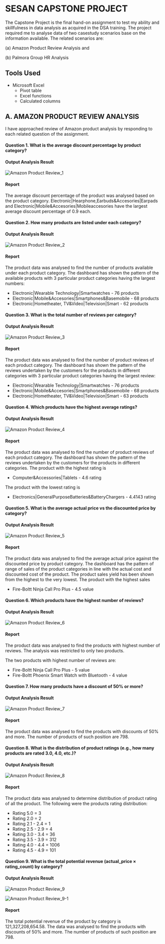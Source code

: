 # SESAN CAPSTONE PROJECT
The Capstone Project is the final hand-on assignment to test my ability and skillfulness in data analysis as acquired in the DSA training. The project required me to analyse data of two casestudy scenarios base on the information available. The related scenarios are:

(a) Amazon Product Review Analysis and 

(b) Palmora Group HR Analysis

## Tools Used
- Microsoft Excel
  - Pivot table
  - Excel functions
  - Calculated columns  

## A. AMAZON PRODUCT REVIEW ANALYSIS
I have approached review of Amazon product analysis by responding to each related question of the assignment. 

#### Question 1. What is the average discount percentage by product category? 

  #### Output Analysis Result




![Amazon Product Review_1](https://github.com/user-attachments/assets/4fadd744-0308-4e56-9b76-1d8b0fdfae38)



 #### Report
 The average discount percentage of the product was analysed based on the product category. Electronic|Hearphone,Earbuds&Accesories|Earpads and Electronic|Mobile&Accesories|Mobileaccesories have the largest average discount percentage of 0.9 each.  



#### Question 2. How many products are listed under each category? 

  #### Output Analysis Result

![Amazon Product Review_2](https://github.com/user-attachments/assets/00879ec2-4848-4ed3-a437-56474ed6a008)





 #### Report
 The product data was analysed to find the number of products available under each product category. The dashboard has shown the pattern of the available products with 3 particular product categories having the largest numbers:
   - Electronic|Wearable Technology|Smartwatches - 76 products
   - Electronic|Mobile&Accesories|Smartphones&Basemobile  -  68 products
   - Electronic|Hometheater, TV&Video|Television|Smart   -  62 products  


 #### Question 3. What is the total number of reviews per category? 

  #### Output Analysis Result

![Amazon Product Review_3](https://github.com/user-attachments/assets/a98a33f3-4752-4120-9f8e-d883a22701d8)


 #### Report
 The product data was analysed to find the number of product reviews of each product category. The dashboard has shown the pattern of the reviews undertaken by the customers for the products in different categories with 3 particular product categories having the largest review:
   - Electronic|Wearable Technology|Smartwatches - 76 products
   - Electronic|Mobile&Accesories|Smartphones&Basemobile  -  68 products
   - Electronic|Hometheater, TV&Video|Television|Smart   -  63 products  


  #### Question 4. Which products have the highest average ratings? 

  #### Output Analysis Result

![Amazon Product Review_4](https://github.com/user-attachments/assets/4b4847be-ad29-48b5-aad2-fad27d54fdb3)



 #### Report
 The product data was analysed to find the number of product reviews of each product category. The dashboard has shown the pattern of the reviews undertaken by the customers for the products in different categories. The product with the highest rating is 
   - Computer&Accessories|Tablets - 4.6 rating

  The product with the lowest rating is 
   - Electronics|GeneralPurposeBatteries&BatteryChargers - 4.4143 rating


  #### Question 5. What is the average actual price vs the discounted price by category?

  #### Output Analysis Result

![Amazon Product Review_5](https://github.com/user-attachments/assets/3e33c56c-56d4-4734-b394-2f8c1fdd4634)


 #### Report
 The product data was analysed to find the average actual price against the discounted price by product category. The dashboard has the pattern of range of sales of the product categories in line with the actual cost and discounted cost of the product. The product sales yield has been shown from the highest to the very lowest. 
The product with the highest sales
   - Fire-Boltt Ninja Call Pro Plus - 4.5 value


#### Question 6. Which products have the highest number of reviews?

  #### Output Analysis Result

![Amazon Product Review_6](https://github.com/user-attachments/assets/5e521135-6d7b-4a97-920f-874ebb90351e)


 #### Report
 The product data was analysed to find the products with highest number of reviews. The analysis was restricted to only two products.  
  
The two products with highest number of reviews are:  
   - Fire-Boltt Ninja Call Pro Plus - 5 value
   - Fire-Boltt Phoenix Smart Watch with Bluetooth - 4 value


#### Question 7. How many products have a discount of 50% or more?

  #### Output Analysis Result

![Amazon Product Review_7](https://github.com/user-attachments/assets/7483a038-ba21-4020-adff-59e6a33d0152)



 #### Report
 The product data was analysed to find the products with discounts of 50% and more. The number of products of such position are 798.  


 #### Question 8. What is the distribution of product ratings (e.g., how many products are rated 3.0, 4.0, etc.)?

  #### Output Analysis Result

![Amazon Product Review_8](https://github.com/user-attachments/assets/6cdbf52f-32c3-4f1c-a492-f1c0e39a3209)


 #### Report
 The product data was analysed to determine distribution of product rating of all the product. 
 The following were the products rating distribution:
   - Rating 5.0 = 3
   - Rating 2.0 = 2
   - Rating 2.1 - 2.4 = 1
   - Rating 2.5 - 2.9 = 4
   - Rating 3.0 - 3.4 = 36
   - Rating 3.5 - 3.9 = 312
   - Rating 4.0 - 4.4 = 1006
   - Rating 4.5 - 4.9 = 101
  

  #### Question 9. What is the total potential revenue (actual_price × rating_count) by category?

  #### Output Analysis Result

![Amazon Product Review_9](https://github.com/user-attachments/assets/1cf65a2f-888d-44ed-9d99-b1405c2df887)


![Amazon Product Review_9-1](https://github.com/user-attachments/assets/a83b68cd-a277-4e7a-b7e4-1ff81e1679c1)


 #### Report
 The total potential revenue of the product by category is  121,327,208,654.58. The data was analysed to find the products with discounts of 50% and more. The number of products of such position are 798.  

  
  





